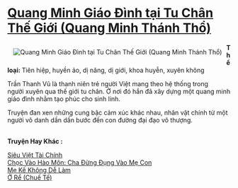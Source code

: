 <a href="https://utruyen.com/truyen/quang-minh-giao-dinh-tai-tu-chan-the-gioi-quang-minh-thanh-tho/17516/" title="Quang Minh Giáo Đình tại Tu Chân Thế Giới (Quang Minh Thánh Thổ)"><h1>Quang Minh Giáo Đình tại Tu Chân Thế Giới (Quang Minh Thánh Thổ)</h1></a><div style="display:table"><img align="right" style="float: left; padding: 10px;" src="https://utruyen.com/images/story/200x260/quang-minh-giao-dinh-tai-tu-chan-the-gioi-quang-minh-thanh-tho.jpg" alt="Quang Minh Giáo Đình tại Tu Chân Thế Giới (Quang Minh Thánh Thổ)"><b>Thể loại: </b>Tiên hiệp, huyền ảo, dị năng, dị giới, khoa huyễn, xuyên không<p></p>Trần Thanh Vũ là thanh niên trẻ người Việt mang theo hệ thống trong người xuyên qua thế giới tu chân. Ở nơi đó hắn đã xây dựng một quang minh giáo đình nhằm tạo phúc cho sinh linh.<p></p>Truyện đan xen những cung bậc cảm xúc khác nhau, nhân vật chính từ một người vô danh dần dần bước đến con đường đại đạo vô thượng.</div><p><br><b>Truyện Hay Khác :</b></p><a href="https://utruyen.com/truyen/sieu-viet-tai-chinh/15412/" alt="Siêu Việt Tài Chính">Siêu Việt Tài Chính</a><br/><a href="https://github.com/quanluxury/ngontinhhot/tree/master/truyenhay/17324/" alt="Chọc Vào Hào Môn: Cha Đừng Đụng Vào Mẹ Con">Chọc Vào Hào Môn: Cha Đừng Đụng Vào Mẹ Con</a><br/><a href="https://github.com/quanluxury/ngontinhhot/tree/master/truyenhay/19306/" alt="Mẹ Kế Không Dễ Làm">Mẹ Kế Không Dễ Làm</a><br/><a href="https://github.com/quanluxury/ngontinhhot/tree/master/truyenhay/4569/" alt="Ở Rể (Chuế Tế)">Ở Rể (Chuế Tế)</a><br/>